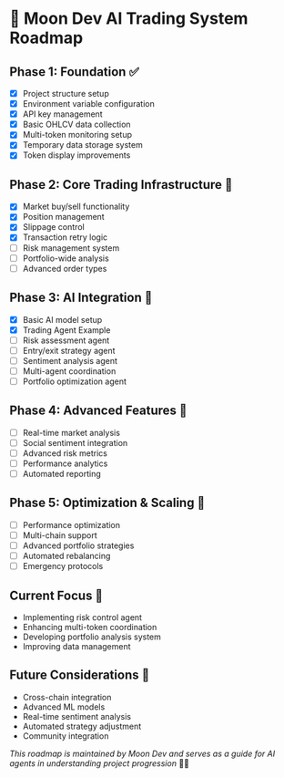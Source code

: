 # 🌙 Moon Dev AI Trading System Roadmap

## Phase 1: Foundation ✅
- [x] Project structure setup
- [x] Environment variable configuration
- [x] API key management
- [x] Basic OHLCV data collection
- [x] Multi-token monitoring setup
- [x] Temporary data storage system
- [x] Token display improvements

## Phase 2: Core Trading Infrastructure 🚧
- [x] Market buy/sell functionality
- [x] Position management
- [x] Slippage control
- [x] Transaction retry logic
- [ ] Risk management system
- [ ] Portfolio-wide analysis
- [ ] Advanced order types

## Phase 3: AI Integration 🤖
- [x] Basic AI model setup
- [x] Trading Agent Example
- [ ] Risk assessment agent
- [ ] Entry/exit strategy agent
- [ ] Sentiment analysis agent
- [ ] Multi-agent coordination
- [ ] Portfolio optimization agent

## Phase 4: Advanced Features 🔮
- [ ] Real-time market analysis
- [ ] Social sentiment integration
- [ ] Advanced risk metrics
- [ ] Performance analytics
- [ ] Automated reporting

## Phase 5: Optimization & Scaling 🚀
- [ ] Performance optimization
- [ ] Multi-chain support
- [ ] Advanced portfolio strategies
- [ ] Automated rebalancing
- [ ] Emergency protocols

## Current Focus 🎯
- Implementing risk control agent
- Enhancing multi-token coordination
- Developing portfolio analysis system
- Improving data management

## Future Considerations 🌠
- Cross-chain integration
- Advanced ML models
- Real-time sentiment analysis
- Automated strategy adjustment
- Community integration

*This roadmap is maintained by Moon Dev and serves as a guide for AI agents in understanding project progression* 🤖✨